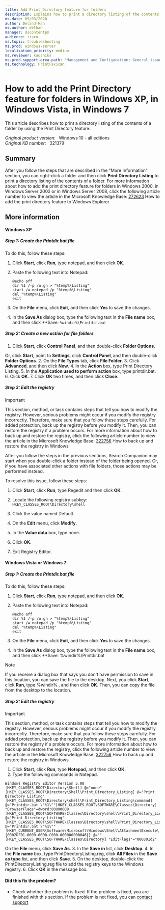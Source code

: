 ```yaml
---
title: Add Print Directory feature for folders
description: Explains how to print a directory listing of the contents of a folder more easily by using the Print Directory feature.
ms.date: 09/08/2020
author: Deland-Han
ms.author: delhan
manager: dscontentpm
audience: itpro
ms.topic: troubleshooting
ms.prod: windows-server
localization_priority: medium
ms.reviewer: kaushika
ms.prod-support-area-path: 'Management and Configuration: General issues'
ms.technology: PrintFaxScan
---
```

# How to add the Print Directory feature for folders in Windows XP, in Windows Vista, in Windows 7  

This article describes how to print a directory listing of the contents of a folder by using the Print Directory feature.

_Original product version:_ &nbsp; Windows 10 - all editions  
_Original KB number:_ &nbsp; 321379

## Summary 

After you follow the steps that are described in the "More Information" section, you can right-click a folder and then click
 **Print Directory Listing** to print a directory listing of the contents of a folder. For more information about how to add the print directory feature for folders in Windows 2000, in Windows Server 2003 or in Windows Server 2008, click the following article number to view the article in the Microsoft Knowledge Base: [272623](https://support.microsoft.com/help/272623) How to add the print directory feature to Windows Explorer  

## More information

#### Windows XP

##### Step 1: Create the Printdir.bat file

To do this, follow these steps:
1. Click **Start**, click **Run**, type notepad, and then click **OK**.
2. Paste the following text into Notepad:

    ```console
    @echo off
    dir %1 /-p /o:gn > "%temp%\Listing"
    start /w notepad /p "%temp%\Listing"
    del "%temp%\Listing"
    exit
    ```

3. On the **File** menu, click **Exit**, and then click **Yes** to save the changes.
4. In the **Save As** dialog box, type the following text in the **File name** box, and then click **Save: `%windir%\Printdir.bat` 


##### Step 2: Create a new action for file folders


1. Click **Start**, click **Control Panel**, and then double-click **Folder Options**.

Or, click **Start**, point to **Settings**, click **Control Panel**, and then double-click **Folder Options**.
2. On the **File Types** tab, click **File Folder**.
3. Click **Advanced**, and then click **New**.
4. In the **Action** box, type Print Directory Listing.
5. In the **Application used to perform action** box, type printdir.bat.
6. Click **OK**.
7. Click **OK** two times, and then click **Close**.

##### Step 3: Edit the registry

> [!IMPORTANT]
> This section, method, or task contains steps that tell you how to modify the registry. However, serious problems might occur if you modify the registry incorrectly. Therefore, make sure that you follow these steps carefully. For added protection, back up the registry before you modify it. Then, you can restore the registry if a problem occurs. For more information about how to back up and restore the registry, click the following article number to view the article in the Microsoft Knowledge Base: [322756](https://support.microsoft.com/help/322756) How to back up and restore the registry in Windows 

After you follow the steps in the previous sections, Search Companion may start when you double-click a folder instead of the folder being opened. Or, if you have associated other actions with file folders, those actions may be performed instead.

To resolve this issue, follow these steps:
1. Click **Start**, click **Run**, type Regedit and then click **OK**.
2. Locate the following registry subkey: `HKEY_CLASSES_ROOT\Directory\shell` 

3. Click the value named Default.
4. On the **Edit** menu, click **Modify**.
5. In the **Value data** box, type none.
6. Click **OK**.
7. Exit Registry Editor.

#### Windows Vista or Windows 7

##### Step 1: Create the Printdir.bat file

To do this, follow these steps:
1. Click **Start**, click **Run**, type notepad, and then click **OK**.
2. Paste the following text into Notepad:

    ```console
    @echo off
    dir %1 /-p /o:gn > "%temp%\Listing"
    start /w notepad /p "%temp%\Listing"
    del "%temp%\Listing"
    exit
    ```

3. On the **File** menu, click **Exit**, and then click **Yes** to save the changes.
4. In the **Save As** dialog box, type the following text in the **File name** box, and then click **Save: %windir%\Printdir.bat 

> [!NOTE]
> If you receive a dialog box that says you don't have permission to save in this location, you can save the file to the desktop. Next, you click **Start**, click **Run**, type %windir% , and then click **OK**. Then, you can copy the file from the desktop to the location.


##### Step 2: Edit the registry

> [!IMPORTANT]
> This section, method, or task contains steps that tell you how to modify the registry. However, serious problems might occur if you modify the registry incorrectly. Therefore, make sure that you follow these steps carefully. For added protection, back up the registry before you modify it. Then, you can restore the registry if a problem occurs. For more information about how to back up and restore the registry, click the following article number to view the article in the Microsoft Knowledge Base: [322756](https://support.microsoft.com/help/322756) How to back up and restore the registry in Windows 

1. Click **Start**, click **Run**, type **Notepad,** and then click **OK**.
2. Type the following commands in Notepad.

```console
Windows Registry Editor Version 5.00 [HKEY_CLASSES_ROOT\Directory\Shell] @="none"[HKEY_CLASSES_ROOT\Directory\Shell\Print_Directory_Listing] @="Print Directory Listing"[HKEY_CLASSES_ROOT\Directory\shell\Print_Directory_Listing\command] @="Printdir.bat \"%1\""[HKEY_CLASSES_ROOT\SOFTWARE\Classes\Directory] "BrowserFlags"=dword:00000008 [HKEY_CLASSES_ROOT\SOFTWARE\Classes\Directory\shell\Print_Directory_Listing] @="Print Directory Listing"[HKEY_CLASSES_ROOT\SOFTWARE\Classes\Directory\shell\Print_Directory_Listing\command] @="Printdir.bat \"%1\""[HKEY_CURRENT_USER\Software\Microsoft\Windows\Shell\AttachmentExecute\{0002DF01-0000-0000-C000-000000000046}] @=""[HKEY_CLASSES_ROOT\SOFTWARE\Classes\Directory] "EditFlags"="000001d2"
```

On the **File** menu, click **Save As**.
3. In the **Save in** list, click **Desktop**.
4. In the **File name** box, type PrintDirectoryListing.reg, click **All Files** in the **Save as type** list, and then click **Save**.
5. On the desktop, double-click the PrintDirectoryListing.reg file to add the registry keys to the Windows registry.
6. Click **OK** in the message box.

#### Did this fix the problem?

- Check whether the problem is fixed. If the problem is fixed, you are finished with this section. If the problem is not fixed, you can [contact support](https://support.microsoft.com/contactus) 
